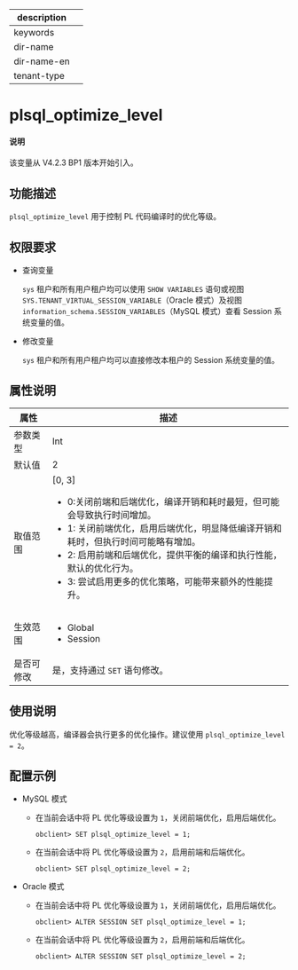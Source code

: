 |description||
|---|---|
|keywords||
|dir-name||
|dir-name-en||
|tenant-type||

# plsql_optimize_level

<main id="notice" type='explain'>
  <h4>说明</h4>
  <p>该变量从 V4.2.3 BP1 版本开始引入。</p>
</main>

## 功能描述

`plsql_optimize_level` 用于控制 PL 代码编译时的优化等级。

## 权限要求

* 查询变量


  `sys` 租户和所有用户租户均可以使用 `SHOW VARIABLES` 语句或视图 `SYS.TENANT_VIRTUAL_SESSION_VARIABLE`（Oracle 模式）及视图 `information_schema.SESSION_VARIABLES`（MySQL 模式）查看 Session 系统变量的值。

* 修改变量

  `sys` 租户和所有用户租户均可以直接修改本租户的 Session 系统变量的值。


## 属性说明

|        属性      |                 描述                 |
|------------------|------------------------------------|
| 参数类型            | Int                               |
| 默认值              | 2                                 |
| 取值范围            | [0, 3]<ul><li>0:关闭前端和后端优化，编译开销和耗时最短，但可能会导致执行时间增加。</li><li>1: 关闭前端优化，启用后端优化，明显降低编译开销和耗时，但执行时间可能略有增加。</li><li>2: 启用前端和后端优化，提供平衡的编译和执行性能，默认的优化行为。</li><li>3: 尝试启用更多的优化策略，可能带来额外的性能提升。</li></ul> |
| 生效范围            | <ul><li>Global</li><li>Session</li></ul>                            |
| 是否可修改          | 是，支持通过 `SET` 语句修改。          |

## 使用说明

优化等级越高，编译器会执行更多的优化操作。建议使用 `plsql_optimize_level = 2`。

## 配置示例

* MySQL 模式

  * 在当前会话中将 PL 优化等级设置为 `1`，关闭前端优化，启用后端优化。

    ```shell
    obclient> SET plsql_optimize_level = 1;
    ```

  * 在当前会话中将 PL 优化等级设置为 `2`，启用前端和后端优化。

    ```shell
    obclient> SET plsql_optimize_level = 2;
    ```

* Oracle 模式

  * 在当前会话中将 PL 优化等级设置为 `1`，关闭前端优化，启用后端优化。

    ```shell
    obclient> ALTER SESSION SET plsql_optimize_level = 1;
    ```

  * 在当前会话中将 PL 优化等级设置为 `2`，启用前端和后端优化。

    ```shell
    obclient> ALTER SESSION SET plsql_optimize_level = 2;
    ```
